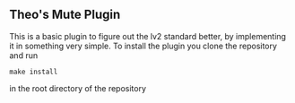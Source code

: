 ## Theo's Mute Plugin

This is a basic plugin to figure out the lv2 standard better, by implementing
it in something very simple. To install the plugin you clone the repository and 
run 

```
make install
```

in the root directory of the repository